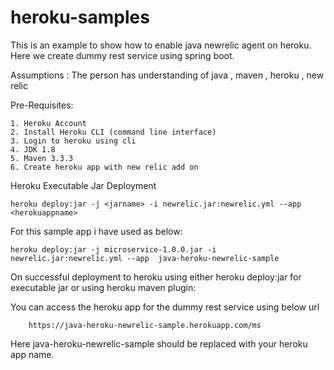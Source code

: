 # heroku-samples

This is an example to show how to enable java newrelic agent on heroku.
Here we create dummy rest service using spring boot.

Assumptions : The person has understanding of java , maven , heroku , new relic

Pre-Requisites:

	1. Heroku Account
	2. Install Heroku CLI (command line interface)
	3. Login to heroku using cli
	4. JDK 1.8
	5. Maven 3.3.3
	6. Create heroku app with new relic add on


Heroku Executable Jar Deployment 

	heroku deploy:jar -j <jarname> -i newrelic.jar:newrelic.yml --app  <herokuappname>

For this sample app i have used as below:

	heroku deploy:jar -j microservice-1.0.0.jar -i newrelic.jar:newrelic.yml --app  java-heroku-newrelic-sample

On successful deployment to heroku using either heroku deploy:jar for executable jar or using heroku maven plugin:

You can access the heroku app for the dummy rest service using below url

		https://java-heroku-newrelic-sample.herokuapp.com/ms

Here java-heroku-newrelic-sample should be replaced with your heroku app name.
